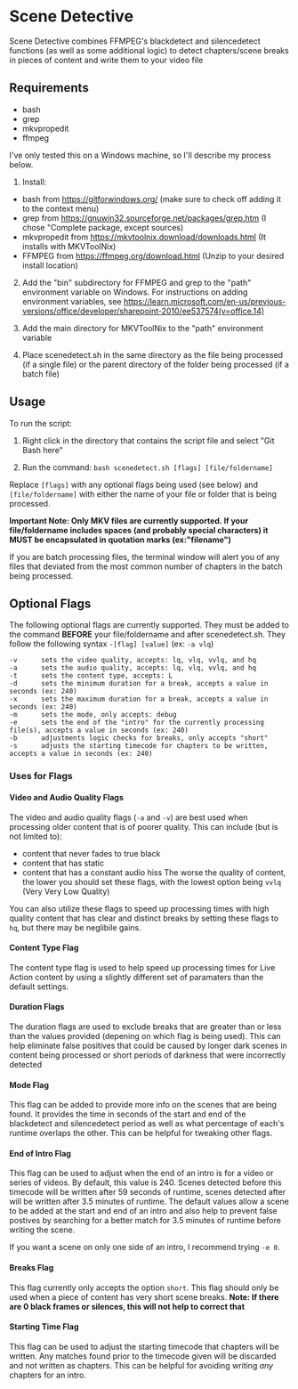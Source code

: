 
# Scene Detective

Scene Detective combines FFMPEG's blackdetect and silencedetect functions (as well as some additional logic) to detect chapters/scene breaks in pieces of content and write them to your video file

## Requirements
- bash
- grep
- mkvpropedit
- ffmpeg

I've only tested this on a Windows machine, so I'll describe my process below.

1. Install:
- bash from https://gitforwindows.org/ (make sure to check off adding it to the context menu)
- grep from https://gnuwin32.sourceforge.net/packages/grep.htm (I chose "Complete package, except sources)
- mkvpropedit from https://mkvtoolnix.download/downloads.html (It installs with MKVToolNix)
- FFMPEG from https://ffmpeg.org/download.html (Unzip to your desired install location)
  
2. Add the "bin" subdirectory for FFMPEG and grep to the "path" environment variable on Windows. For instructions on adding environment variables, see https://learn.microsoft.com/en-us/previous-versions/office/developer/sharepoint-2010/ee537574(v=office.14)

3. Add the main directory for MKVToolNix to the "path" environment variable

4. Place scenedetect.sh in the same directory as the file being processed (if a single file) or the parent directory of the folder being processed (if a batch file)

## Usage
To run the script:

1.  Right click in the directory that contains the script file and select "Git Bash here"

2.  Run the command:
```bash scenedetect.sh [flags] [file/foldername]```

Replace ```[flags]``` with any optional flags being used (see below) and ```[file/foldername]``` with either the name of your file or folder that is being processed.

**Important Note: Only MKV files are currently supported. If your file/foldername includes spaces (and probably special characters) it MUST be encapsulated in quotation marks (ex:"filename")**

If you are batch processing files, the terminal window will alert you of any files that deviated from the most common number of chapters in the batch being processed.

## Optional Flags
The following optional flags are currently supported. They must be added to the command **BEFORE** your file/foldername and after scenedetect.sh. They follow the following syntax ```-[flag] [value]``` (ex: ```-a vlq```)
```
-v      sets the video quality, accepts: lq, vlq, vvlq, and hq
-a      sets the audio quality, accepts: lq, vlq, vvlq, and hq
-t      sets the content type, accepts: L
-d      sets the minimum duration for a break, accepts a value in seconds (ex: 240)
-x      sets the maximum duration for a break, accepts a value in seconds (ex: 240)
-m      sets the mode, only accepts: debug
-e      sets the end of the "intro" for the currently processing file(s), accepts a value in seconds (ex: 240)
-b      adjustments logic checks for breaks, only accepts "short"
-s      adjusts the starting timecode for chapters to be written, accepts a value in seconds (ex: 240)
```

### Uses for Flags
#### Video and Audio Quality Flags
The video and audio quality flags (```-a``` and ```-v```) are best used when processing older content that is of poorer quality. This can include (but is not limited to):
- content that never fades to true black
- content that has static
- content that has a constant audio hiss
The worse the quality of content, the lower you should set these flags, with the lowest option being ```vvlq``` (Very Very Low Quality)

You can also utilize these flags to speed up processing times with high quality content that has clear and distinct breaks by setting these flags to ```hq```, but there may be neglibile gains.

#### Content Type Flag
The content type flag is used to help speed up processing times for Live Action content by using a slightly different set of paramaters than the default settings.

#### Duration Flags
The duration flags are used to exclude breaks that are greater than or less than the values provided (depening on which flag is being used). This can help eliminate false positives that could be caused by longer dark scenes in content being processed or short periods of darkness that were incorrectly detected

#### Mode Flag
This flag can be added to provide more info on the scenes that are being found. It provides the time in seconds of the start and end of the blackdetect and silencedetect period as well as what percentage of each's runtime overlaps the other. This can be helpful for tweaking other flags.

#### End of Intro Flag
This flag can be used to adjust when the end of an intro is for a video or series of videos. By default, this value is 240. Scenes detected before this timecode will be written after 59 seconds of runtime, scenes detected after will be written after 3.5 minutes of runtime. The default values allow a scene to be added at the start and end of an intro and also help to prevent false postives by searching for a better match for 3.5 minutes of runtime before writing the scene.

If you want a scene on only one side of an intro, I recommend trying ```-e 0```.

#### Breaks Flag
This flag currently only accepts the option ```short```. This flag should only be used when a piece of content has very short scene breaks. **Note: If there are 0 black frames or silences, this will not help to correct that**

#### Starting Time Flag
This flag can be used to adjust the starting timecode that chapters will be written. Any matches found prior to the timecode given will be discarded and not written as chapters. This can be helpful for avoiding writing *any* chapters for an intro.
